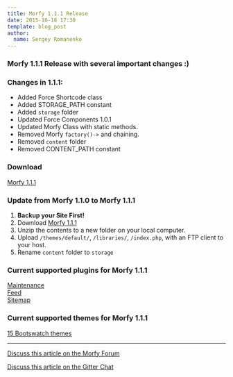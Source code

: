 ```yaml
---
title: Morfy 1.1.1 Release
date: 2015-10-18 17:30
template: blog_post
author:
  name: Sergey Romanenko
---
```


### Morfy 1.1.1 Release with several important changes :)    

### Changes in 1.1.1:  
* Added Force Shortcode class  
* Added STORAGE_PATH constant  
* Added `storage` folder  
* Updated Force Components 1.0.1  
* Updated Morfy Class with static methods.  
* Removed Morfy `factory()->` and chaining.  
* Removed `content` folder  
* Removed CONTENT_PATH constant  


### Download  
[<i class="fa fa-download"></i> Morfy 1.1.1](https://github.com/morfy-cms/morfy/releases/download/v1.1.1/morfy-1.1.1.zip)  

### Update from Morfy 1.1.0 to Morfy 1.1.1  
1. **Backup your Site First!**    
2. Download [Morfy 1.1.1](https://github.com/morfy-cms/morfy/releases/download/v1.1.1/morfy-1.1.1.zip)    
3. Unzip the contents to a new folder on your local computer.  
4. Upload `/themes/default/`, `/libraries/`, `/index.php`, with an FTP client to your host.  
5. Rename `content` folder to `storage`  

### Current supported plugins for Morfy 1.1.1  
[Maintenance](https://github.com/morfy-cms/morfy-plugin-maintenance)  
[Feed](https://github.com/morfy-cms/morfy-plugin-feed)   
[Sitemap](https://github.com/morfy-cms/morfy-plugin-sitemap)   

### Current supported themes for Morfy 1.1.1
[15 Bootswatch themes](https://github.com/morfy-cms/morfy-theme-bootswatch)   

<hr>  

[<i class="fa fa-comments"></i> Discuss this article on the Morfy Forum](http://forum.morfy.org/discussion/44/morfy-1-1-1-release#latest)  

[<i class="fa fa-comments"></i> Discuss this article on the Gitter Chat](https://gitter.im/morfy-cms/morfy)  
